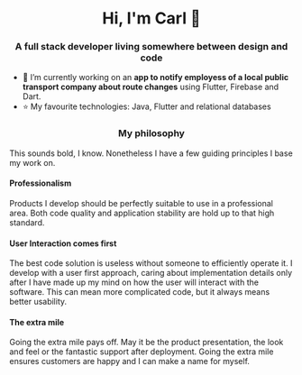 <h1 align="center">Hi, I'm Carl 👋</h1>
<h3 align="center">A full stack developer living somewhere between design and code</h3>

- 🚀 I’m currently working on an **app to notify employess of a local public transport company about route changes** using Flutter, Firebase and Dart.
- ⭐ My favourite technologies: Java, Flutter and relational databases

<h3 align="center">My philosophy</h3>
This sounds bold, I know. Nonetheless I have a few guiding principles I base my work on.


<h4>Professionalism</h4>

Products I develop should be perfectly suitable to use in a professional area. Both code quality and application stability are hold up to that high standard.

<h4>User Interaction comes first</h4>

The best code solution is useless without someone to efficiently operate it. I develop with a user first approach, caring about implementation details only after I have made up my mind on how the user will interact with the software. This can mean more complicated code, but it always means better usability.

<h4> The extra mile </h4>

Going the extra mile pays off. May it be the product presentation, the look and feel or the fantastic support after deployment. Going the extra mile ensures customers are happy and I can make a name for myself.

